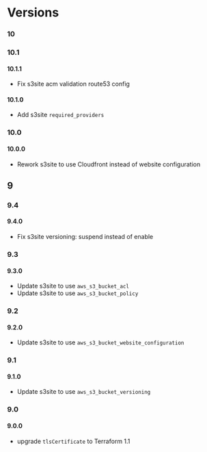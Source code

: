 # Versions

### 10

### 10.1

#### 10.1.1

- Fix s3site acm validation route53 config

#### 10.1.0

- Add s3site `required_providers`

### 10.0

#### 10.0.0

- Rework s3site to use Cloudfront instead of website configuration

## 9

### 9.4

#### 9.4.0

- Fix s3site versioning: suspend instead of enable

### 9.3

#### 9.3.0

- Update s3site to use `aws_s3_bucket_acl`
- Update s3site to use `aws_s3_bucket_policy`

### 9.2

#### 9.2.0

- Update s3site to use `aws_s3_bucket_website_configuration`


### 9.1

#### 9.1.0

- Update s3site to use `aws_s3_bucket_versioning`

### 9.0

#### 9.0.0

- upgrade `tlsCertificate` to Terraform 1.1
